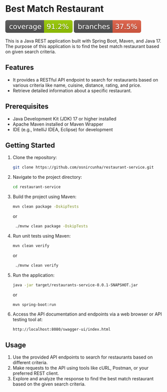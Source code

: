 # Best Match Restaurant
![Coverage](.github/badges/jacoco.svg)
![Branches](.github/badges/branches.svg)

This is a Java REST application built with Spring Boot, Maven, and Java 17. The purpose of this application is to find
the best match restaurant based on given search criteria.

## Features

- It provides a RESTful API endpoint to search for restaurants based on various criteria like name, cuisine, distance,
  rating, and price.
- Retrieve detailed information about a specific restaurant.

## Prerequisites

- Java Development Kit (JDK) 17 or higher installed
- Apache Maven installed or Maven Wrapper
- IDE (e.g., IntelliJ IDEA, Eclipse) for development

## Getting Started

1. Clone the repository:

    ```bash
    git clone https://github.com/osnircunha/restaurant-service.git
    ```

2. Navigate to the project directory:

    ```bash
    cd restaurant-service
    ```

3. Build the project using Maven:

    ```bash
    mvn clean package -DskipTests
    ```
   or
   ```bash
    ./mvnw clean package -DskipTests
    ```

4. Run unit tests using Maven:

    ```bash
    mvn clean verify
    ```
   or
   ```bash
    ./mvnw clean verify
    ```


5. Run the application:

    ```bash
    java -jar target/restaurants-service-0.0.1-SNAPSHOT.jar
    ```
   or
    ```bash
    mvn spring-boot:run
    ```

6. Access the API documentation and endpoints via a web browser or API testing tool at:

    ```http
    http://localhost:8080/swagger-ui/index.html
    ```

## Usage

1. Use the provided API endpoints to search for restaurants based on different criteria.
2. Make requests to the API using tools like cURL, Postman, or your preferred REST client.
3. Explore and analyze the response to find the best match restaurant based on the given search criteria.

